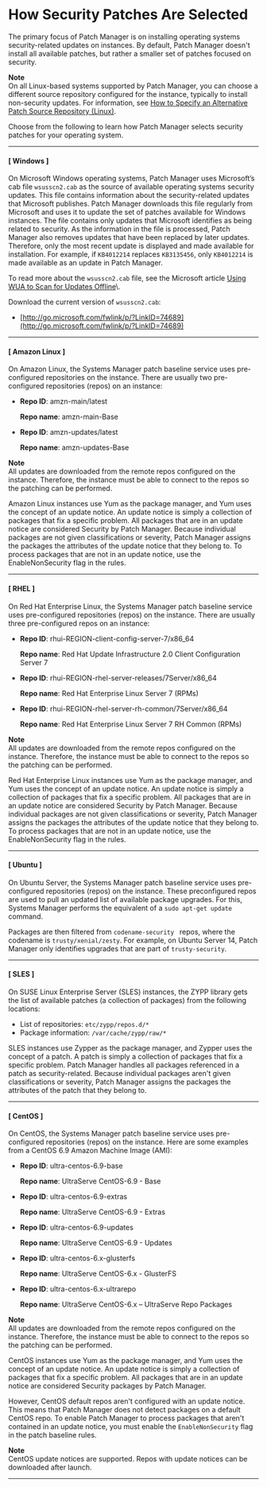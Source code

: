 # How Security Patches Are Selected<a name="patch-manager-how-it-works-selection"></a>

The primary focus of Patch Manager is on installing operating systems security\-related updates on instances\. By default, Patch Manager doesn't install all available patches, but rather a smaller set of patches focused on security\.

**Note**  
On all Linux\-based systems supported by Patch Manager, you can choose a different source repository configured for the instance, typically to install non\-security updates\. For information, see [How to Specify an Alternative Patch Source Repository \(Linux\)](patch-manager-how-it-works-alt-source-repository.md)\.

Choose from the following to learn how Patch Manager selects security patches for your operating system\.

------
#### [ Windows ]

On Microsoft Windows operating systems, Patch Manager uses Microsoft’s cab file `wsusscn2.cab` as the source of available operating systems security updates\. This file contains information about the security\-related updates that Microsoft publishes\. Patch Manager downloads this file regularly from Microsoft and uses it to update the set of patches available for Windows instances\. The file contains only updates that Microsoft identifies as being related to security\. As the information in the file is processed, Patch Manager also removes updates that have been replaced by later updates\. Therefore, only the most recent update is displayed and made available for installation\. For example, if `KB4012214` replaces `KB3135456`, only `KB4012214` is made available as an update in Patch Manager\.

To read more about the `wsusscn2.cab` file, see the Microsoft article [Using WUA to Scan for Updates Offline](https://msdn.microsoft.com/en-us/library/windows/desktop/aa387290(v=vs.85).aspx)\.

Download the current version of `wsusscn2.cab`:
+ [http://go.microsoft.com/fwlink/p/?LinkID=74689](http://go.microsoft.com/fwlink/p/?LinkID=74689)

------
#### [ Amazon Linux ]

On Amazon Linux, the Systems Manager patch baseline service uses pre\-configured repositories on the instance\. There are usually two pre\-configured repositories \(repos\) on an instance:
+ **Repo ID**: amzn\-main/latest

  **Repo name**: amzn\-main\-Base
+ **Repo ID**: amzn\-updates/latest

  **Repo name**: amzn\-updates\-Base

**Note**  
All updates are downloaded from the remote repos configured on the instance\. Therefore, the instance must be able to connect to the repos so the patching can be performed\.

Amazon Linux instances use Yum as the package manager, and Yum uses the concept of an update notice\. An update notice is simply a collection of packages that fix a specific problem\. All packages that are in an update notice are considered Security by Patch Manager\. Because individual packages are not given classifications or severity, Patch Manager assigns the packages the attributes of the update notice that they belong to\. To process packages that are not in an update notice, use the EnableNonSecurity flag in the rules\.

------
#### [ RHEL ]

On Red Hat Enterprise Linux, the Systems Manager patch baseline service uses pre\-configured repositories \(repos\) on the instance\. There are usually three pre\-configured repos on an instance:
+ **Repo ID**: rhui\-REGION\-client\-config\-server\-7/x86\_64

  **Repo name**: Red Hat Update Infrastructure 2\.0 Client Configuration Server 7
+ **Repo ID**: rhui\-REGION\-rhel\-server\-releases/7Server/x86\_64

  **Repo name**: Red Hat Enterprise Linux Server 7 \(RPMs\)
+ **Repo ID**: rhui\-REGION\-rhel\-server\-rh\-common/7Server/x86\_64

  **Repo name**: Red Hat Enterprise Linux Server 7 RH Common \(RPMs\)

**Note**  
All updates are downloaded from the remote repos configured on the instance\. Therefore, the instance must be able to connect to the repos so the patching can be performed\.

Red Hat Enterprise Linux instances use Yum as the package manager, and Yum uses the concept of an update notice\. An update notice is simply a collection of packages that fix a specific problem\. All packages that are in an update notice are considered Security by Patch Manager\. Because individual packages are not given classifications or severity, Patch Manager assigns the packages the attributes of the update notice that they belong to\. To process packages that are not in an update notice, use the EnableNonSecurity flag in the rules\.

------
#### [ Ubuntu ]

On Ubuntu Server, the Systems Manager patch baseline service uses pre\-configured repositories \(repos\) on the instance\. These preconfigured repos are used to pull an updated list of available package upgrades\. For this, Systems Manager performs the equivalent of a `sudo apt-get update` command\. 

Packages are then filtered from `codename-security ` repos, where the codename is `trusty/xenial/zesty`\. For example, on Ubuntu Server 14, Patch Manager only identifies upgrades that are part of `trusty-security`\. 

------
#### [ SLES ]

On SUSE Linux Enterprise Server \(SLES\) instances, the ZYPP library gets the list of available patches \(a collection of packages\) from the following locations:
+ List of repositories: `etc/zypp/repos.d/*`
+ Package information: `/var/cache/zypp/raw/*`

SLES instances use Zypper as the package manager, and Zypper uses the concept of a patch\. A patch is simply a collection of packages that fix a specific problem\. Patch Manager handles all packages referenced in a patch as security\-related\. Because individual packages aren't given classifications or severity, Patch Manager assigns the packages the attributes of the patch that they belong to\.

------
#### [ CentOS ]

On CentOS, the Systems Manager patch baseline service uses pre\-configured repositories \(repos\) on the instance\. Here are some examples from a CentOS 6\.9 Amazon Machine Image \(AMI\):
+ **Repo ID**: ultra\-centos\-6\.9\-base

  **Repo name**: UltraServe CentOS\-6\.9 \- Base
+ **Repo ID**: ultra\-centos\-6\.9\-extras 

  **Repo name**: UltraServe CentOS\-6\.9 \- Extras
+ **Repo ID**: ultra\-centos\-6\.9\-updates

  **Repo name**: UltraServe CentOS\-6\.9 \- Updates
+ **Repo ID**: ultra\-centos\-6\.x\-glusterfs

  **Repo name**: UltraServe CentOS\-6\.x \- GlusterFS
+ **Repo ID**: ultra\-centos\-6\.x\-ultrarepo

  **Repo name**: UltraServe CentOS\-6\.x – UltraServe Repo Packages

**Note**  
All updates are downloaded from the remote repos configured on the instance\. Therefore, the instance must be able to connect to the repos so the patching can be performed\.

CentOS instances use Yum as the package manager, and Yum uses the concept of an update notice\. An update notice is simply a collection of packages that fix a specific problem\. All packages that are in an update notice are considered Security packages by Patch Manager\.

However, CentOS default repos aren't configured with an update notice\. This means that Patch Manager does not detect packages on a default CentOS repo\. To enable Patch Manager to process packages that aren't contained in an update notice, you must enable the `EnableNonSecurity` flag in the patch baseline rules\.

**Note**  
CentOS update notices are supported\. Repos with update notices can be downloaded after launch\.

------